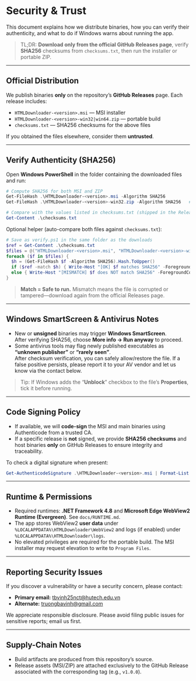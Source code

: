 # Security & Trust

This document explains how we distribute binaries, how you can verify their authenticity, and what to do if Windows warns about running the app.

> TL;DR: **Download only from the official GitHub Releases page**, verify **SHA256** checksums from `checksums.txt`, then run the installer or portable ZIP.

---

## Official Distribution

We publish binaries **only** on the repository’s **GitHub Releases** page. Each release includes:
- `HTMLDownloader-<version>.msi` — MSI installer
- `HTMLDownloader-<version>-win32|win64.zip` — portable build
- `checksums.txt` — SHA256 checksums for the above files

If you obtained the files elsewhere, consider them **untrusted**.

---

## Verify Authenticity (SHA256)

Open **Windows PowerShell** in the folder containing the downloaded files and run:

```powershell
# Compute SHA256 for both MSI and ZIP
Get-FileHash .\HTMLDownloader-<version>.msi -Algorithm SHA256
Get-FileHash .\HTMLDownloader-<version>-win32.zip -Algorithm SHA256   # or -win64.zip

# Compare with the values listed in checksums.txt (shipped in the Release)
Get-Content .\checksums.txt
```

Optional helper (auto-compare both files against `checksums.txt`):

```powershell
# Save as verify.ps1 in the same folder as the downloads
$ref = Get-Content .\checksums.txt
$files = @("HTMLDownloader-<version>.msi", "HTMLDownloader-<version>-win32.zip", "HTMLDownloader-<version>-win64.zip") | Where-Object { Test-Path $_ }
foreach ($f in $files) {
  $h = (Get-FileHash $f -Algorithm SHA256).Hash.ToUpper()
  if ($ref -match $h) { Write-Host "[OK] $f matches SHA256" -ForegroundColor Green }
  else { Write-Host "[MISMATCH] $f does NOT match SHA256" -ForegroundColor Red }
}
```

> **Match = Safe to run.** Mismatch means the file is corrupted or tampered—download again from the official Releases page.

---

## Windows SmartScreen & Antivirus Notes

- New or **unsigned** binaries may trigger **Windows SmartScreen**.  
  After verifying SHA256, choose **More info → Run anyway** to proceed.
- Some antivirus tools may flag newly published executables as **“unknown publisher”** or **“rarely seen”**.  
  After checksum verification, you can safely allow/restore the file. If a false positive persists, please report it to your AV vendor and let us know via the contact below.

> Tip: If Windows adds the “**Unblock**” checkbox to the file’s **Properties**, tick it before running.

---

## Code Signing Policy

- If available, we will **code-sign** the MSI and main binaries using Authenticode from a trusted CA.
- If a specific release is **not** signed, we provide **SHA256 checksums** and host binaries **only** on GitHub Releases to ensure integrity and traceability.

To check a digital signature when present:

```powershell
Get-AuthenticodeSignature .\HTMLDownloader-<version>.msi | Format-List *
```

---

## Runtime & Permissions

- Required runtimes: **.NET Framework 4.8** and **Microsoft Edge WebView2 Runtime (Evergreen)**. See `docs/RUNTIME.md`.
- The app stores WebView2 **user data** under `%LOCALAPPDATA%\HTMLDownloader\WebView2` and logs (if enabled) under `%LOCALAPPDATA%\HTMLDownloader\logs`.
- No elevated privileges are required for the portable build. The MSI installer may request elevation to write to `Program Files`.

---

## Reporting Security Issues

If you discover a vulnerability or have a security concern, please contact:

- **Primary email:** tbvinh25nct@hutech.edu.vn  
- **Alternate:** truongbavinh@gmail.com

We appreciate responsible disclosure. Please avoid filing public issues for sensitive reports; email us first.

---

## Supply-Chain Notes

- Build artifacts are produced from this repository’s source.  
- Release assets (MSI/ZIP) are attached exclusively to the GitHub Release associated with the corresponding tag (e.g., `v1.0.0`).
